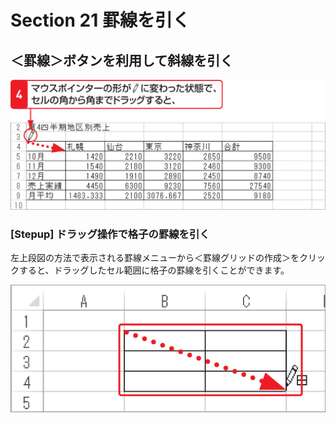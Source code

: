# Section 21 罫線を引く

## ＜罫線＞ボタンを利用して斜線を引く

![](003.png)

### [Stepup] ドラッグ操作で格子の罫線を引く

左上段図の方法で表示される罫線メニューから＜罫線グリッドの作成＞をクリックすると、ドラッグしたセル範囲に格子の罫線を引くことができます。

![stepup](002.png)